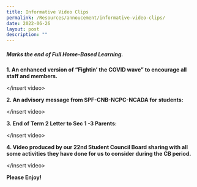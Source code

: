 ```yaml
---
title: Informative Video Clips
permalink: /Resources/annoucement/informative-video-clips/
date: 2022-06-26
layout: post
description: ""
---
```

##### Marks the end of Full Home-Based Learning.

**1. An enhanced version of “Fightin’ the COVID wave” to encourage all staff and members.**
  
</insert video>
	
**2. An advisory message from SPF-CNB-NCPC-NCADA for students:**
  
</insert video>
	
**3. End of Term 2 Letter to Sec 1 -3 Parents:**

</insert video>
  
**4. Video produced by our 22nd Student Council Board sharing with all some activities they have done for us to consider during the CB period.**

</insert video>
  
**Please Enjoy!**